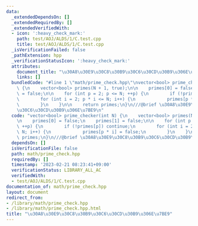 ```yaml
---
data:
  _extendedDependsOn: []
  _extendedRequiredBy: []
  _extendedVerifiedWith:
  - icon: ':heavy_check_mark:'
    path: test/AOJ/ALDS/1/C.test.cpp
    title: test/AOJ/ALDS/1/C.test.cpp
  _isVerificationFailed: false
  _pathExtension: hpp
  _verificationStatusIcon: ':heavy_check_mark:'
  attributes:
    document_title: "\u30A8\u30E9\u30C8\u30B9\u30C6\u30CD\u30B9\u306E\u7BE9"
    links: []
  bundledCode: "#line 1 \"math/prime_check.hpp\"\nvector<bool> prime_checker(int N)\
    \ {\n    vector<bool> primes(N + 1, true);\n\n    primes[0] = false;\n    primes[1]\
    \ = false;\n\n    for (int p = 2; p <= N; ++p) {\n        if (!primes[p]) continue;\n\
    \        for (int i = 2; p * i <= N; i++) {\n            primes[p * i] = false;\n\
    \        }\n    }\n\n    return primes;\n}\n///@brief \u30A8\u30E9\u30C8\u30B9\
    \u30C6\u30CD\u30B9\u306E\u7BE9\n"
  code: "vector<bool> prime_checker(int N) {\n    vector<bool> primes(N + 1, true);\n\
    \n    primes[0] = false;\n    primes[1] = false;\n\n    for (int p = 2; p <= N;\
    \ ++p) {\n        if (!primes[p]) continue;\n        for (int i = 2; p * i <=\
    \ N; i++) {\n            primes[p * i] = false;\n        }\n    }\n\n    return\
    \ primes;\n}\n///@brief \u30A8\u30E9\u30C8\u30B9\u30C6\u30CD\u30B9\u306E\u7BE9"
  dependsOn: []
  isVerificationFile: false
  path: math/prime_check.hpp
  requiredBy: []
  timestamp: '2023-02-21 08:23:41+09:00'
  verificationStatus: LIBRARY_ALL_AC
  verifiedWith:
  - test/AOJ/ALDS/1/C.test.cpp
documentation_of: math/prime_check.hpp
layout: document
redirect_from:
- /library/math/prime_check.hpp
- /library/math/prime_check.hpp.html
title: "\u30A8\u30E9\u30C8\u30B9\u30C6\u30CD\u30B9\u306E\u7BE9"
---
```

